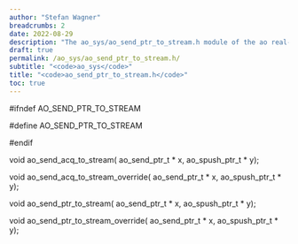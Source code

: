 ```yaml
---
author: "Stefan Wagner"
breadcrumbs: 2
date: 2022-08-29
description: "The ao_sys/ao_send_ptr_to_stream.h module of the ao real-time operating system."
draft: true
permalink: /ao_sys/ao_send_ptr_to_stream.h/ 
subtitle: "<code>ao_sys</code>"
title: "<code>ao_send_ptr_to_stream.h</code>"
toc: true
---
```


#ifndef AO_SEND_PTR_TO_STREAM

#define AO_SEND_PTR_TO_STREAM

#endif

void    ao_send_acq_to_stream(          ao_send_ptr_t * x, ao_spush_ptr_t * y);

void    ao_send_acq_to_stream_override( ao_send_ptr_t * x, ao_spush_ptr_t * y);

void    ao_send_ptr_to_stream(          ao_send_ptr_t * x, ao_spush_ptr_t * y);

void    ao_send_ptr_to_stream_override( ao_send_ptr_t * x, ao_spush_ptr_t * y);

